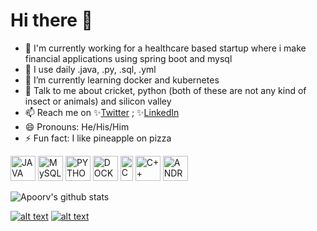 # Hi there 👋   
- 🏦 I'm currently working for a healthcare based startup where i make financial applications using spring boot and mysql
- 🤔 I use daily .java, .py, .sql, .yml
- 🌱 I’m currently learning docker and kubernetes
- 💬 Talk to me about cricket, python (both of these are not any kind of insect or animals) and silicon valley
- 📫 Reach me on ✨[Twitter](https://www.twitter.com/apoorv__tyagi) ; ✨[LinkedIn](https://www.linkedin.com/in/apoorvtyagi/)
- 😄 Pronouns: He/His/Him
- ⚡ Fun fact: I like pineapple on pizza 


<p align="left">
<img src="https://konpa.github.io/devicon/devicon.git/icons/java/java-original-wordmark.svg" alt="JAVA" width="40" height="40"/> 
<img src="https://konpa.github.io/devicon/devicon.git/icons/mysql/mysql-original-wordmark.svg" alt="MySQL" width="40" height="40"/> 
<img src="https://konpa.github.io/devicon/devicon.git/icons/python/python-original-wordmark.svg" alt="PYTHON" width="40" height="40"/>
<img src="https://konpa.github.io/devicon/devicon.git/icons/docker/docker-original-wordmark.svg" alt="DOCKER" width="40" height="40"/> 
<img src="https://konpa.github.io/devicon/devicon.git/icons/c/c-original.svg" alt="C" width="20" height="40"/> 
<img src="https://konpa.github.io/devicon/devicon.git/icons/cplusplus/cplusplus-original.svg" alt="C++" width="40" height="40"/> 
<img src="https://konpa.github.io/devicon/devicon.git/icons/android/android-original-wordmark.svg" alt="ANDROID" width="40" height="40"/> 
</p>


![Apoorv's github stats](https://github-readme-stats.vercel.app/api?username=apoorvtyagi&show_icons=true&title_color=fff&icon_color=79ff97&text_color=9f9f9f&bg_color=151515&hide=["stars"])


[![alt text][1.1]][1] [![alt text][6.1]][2]
<!-- icons with padding -->
[1.1]: http://i.imgur.com/tXSoThF.png (twitter)
[6.1]: http://i.imgur.com/0o48UoR.png (github)
<!-- links to your social media accounts -->
[1]: http://www.twitter.com/apoorv__tyagi
[2]: http://www.github.com/apoorvtyagi

<!--
**ApoorvTyagi/ApoorvTyagi** is a ✨ _special_ ✨ repository because its `README.md` (this file) appears on your GitHub profile.

Here are some ideas to get you started:

- 🔭 I’m currently working on ...
- 🌱 I’m currently learning ...
- 👯 I’m looking to collaborate on ...
- 🤔 I’m looking for help with ...
- 💬 Ask me about ...
- 📫 How to reach me: ...
- ⚡ Fun fact: ...
-->
